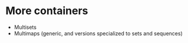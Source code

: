 # More containers

+ Multisets
+ Multimaps (generic, and versions specialized to sets and sequences)
